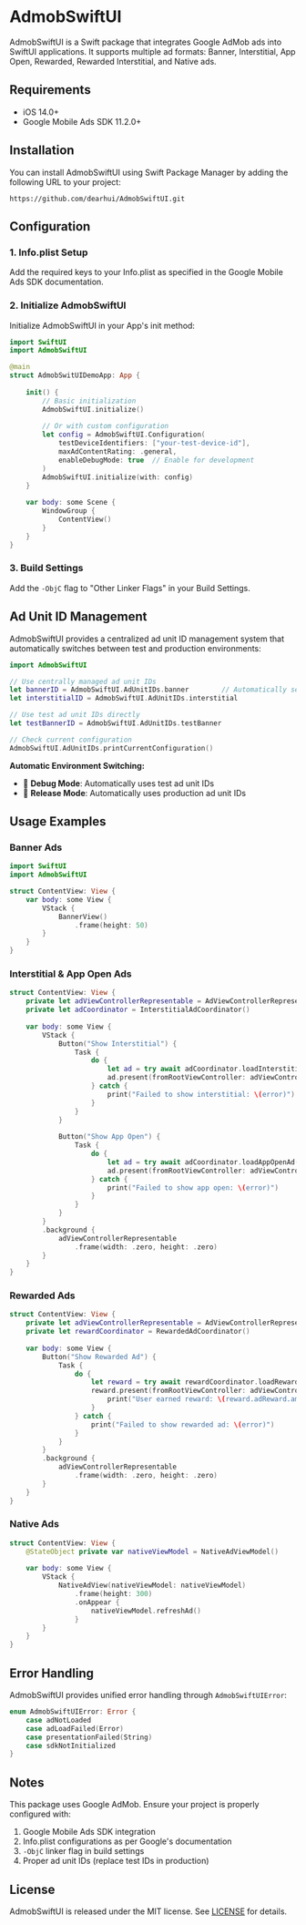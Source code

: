 # AdmobSwiftUI

AdmobSwiftUI is a Swift package that integrates Google AdMob ads into SwiftUI applications. It supports multiple ad formats: Banner, Interstitial, App Open, Rewarded, Rewarded Interstitial, and Native ads.

## Requirements

- iOS 14.0+
- Google Mobile Ads SDK 11.2.0+

## Installation

You can install AdmobSwiftUI using Swift Package Manager by adding the following URL to your project:

```
https://github.com/dearhui/AdmobSwiftUI.git
```

## Configuration

### 1. Info.plist Setup
Add the required keys to your Info.plist as specified in the Google Mobile Ads SDK documentation.

### 2. Initialize AdmobSwiftUI
Initialize AdmobSwiftUI in your App's init method:

```swift
import SwiftUI
import AdmobSwiftUI

@main
struct AdmobSwitUIDemoApp: App {
    
    init() {
        // Basic initialization
        AdmobSwiftUI.initialize()
        
        // Or with custom configuration
        let config = AdmobSwiftUI.Configuration(
            testDeviceIdentifiers: ["your-test-device-id"],
            maxAdContentRating: .general,
            enableDebugMode: true  // Enable for development
        )
        AdmobSwiftUI.initialize(with: config)
    }
    
    var body: some Scene {
        WindowGroup {
            ContentView()
        }
    }
}
```

### 3. Build Settings
Add the `-ObjC` flag to "Other Linker Flags" in your Build Settings.

## Ad Unit ID Management

AdmobSwiftUI provides a centralized ad unit ID management system that automatically switches between test and production environments:

```swift
import AdmobSwiftUI

// Use centrally managed ad unit IDs
let bannerID = AdmobSwiftUI.AdUnitIDs.banner        // Automatically selects test or production ID
let interstitialID = AdmobSwiftUI.AdUnitIDs.interstitial

// Use test ad unit IDs directly
let testBannerID = AdmobSwiftUI.AdUnitIDs.testBanner

// Check current configuration
AdmobSwiftUI.AdUnitIDs.printCurrentConfiguration()
```

**Automatic Environment Switching:**
- 🧪 **Debug Mode**: Automatically uses test ad unit IDs
- 🚀 **Release Mode**: Automatically uses production ad unit IDs

## Usage Examples

### Banner Ads

```swift
import SwiftUI
import AdmobSwiftUI

struct ContentView: View {
    var body: some View {
        VStack {
            BannerView()
                .frame(height: 50)
        }
    }
}
```

### Interstitial & App Open Ads

```swift
struct ContentView: View {
    private let adViewControllerRepresentable = AdViewControllerRepresentable()
    private let adCoordinator = InterstitialAdCoordinator()
    
    var body: some View {
        VStack {
            Button("Show Interstitial") {
                Task {
                    do {
                        let ad = try await adCoordinator.loadInterstitialAd()
                        ad.present(fromRootViewController: adViewControllerRepresentable.viewController)
                    } catch {
                        print("Failed to show interstitial: \(error)")
                    }
                }
            }
            
            Button("Show App Open") {
                Task {
                    do {
                        let ad = try await adCoordinator.loadAppOpenAd()
                        ad.present(fromRootViewController: adViewControllerRepresentable.viewController)
                    } catch {
                        print("Failed to show app open: \(error)")
                    }
                }
            }
        }
        .background {
            adViewControllerRepresentable
                .frame(width: .zero, height: .zero)
        }
    }
}
```

### Rewarded Ads

```swift
struct ContentView: View {
    private let adViewControllerRepresentable = AdViewControllerRepresentable()
    private let rewardCoordinator = RewardedAdCoordinator()
    
    var body: some View {
        Button("Show Rewarded Ad") {
            Task {
                do {
                    let reward = try await rewardCoordinator.loadRewardedAd()
                    reward.present(fromRootViewController: adViewControllerRepresentable.viewController) {
                        print("User earned reward: \(reward.adReward.amount)")
                    }
                } catch {
                    print("Failed to show rewarded ad: \(error)")
                }
            }
        }
        .background {
            adViewControllerRepresentable
                .frame(width: .zero, height: .zero)
        }
    }
}
```

### Native Ads

```swift
struct ContentView: View {
    @StateObject private var nativeViewModel = NativeAdViewModel()
    
    var body: some View {
        VStack {
            NativeAdView(nativeViewModel: nativeViewModel)
                .frame(height: 300)
                .onAppear {
                    nativeViewModel.refreshAd()
                }
        }
    }
}
```

## Error Handling

AdmobSwiftUI provides unified error handling through `AdmobSwiftUIError`:

```swift
enum AdmobSwiftUIError: Error {
    case adNotLoaded
    case adLoadFailed(Error)
    case presentationFailed(String)
    case sdkNotInitialized
}
```

## Notes

This package uses Google AdMob. Ensure your project is properly configured with:
1. Google Mobile Ads SDK integration
2. Info.plist configurations as per Google's documentation
3. `-ObjC` linker flag in build settings
4. Proper ad unit IDs (replace test IDs in production)

## License

AdmobSwiftUI is released under the MIT license. See [LICENSE](LICENSE) for details.